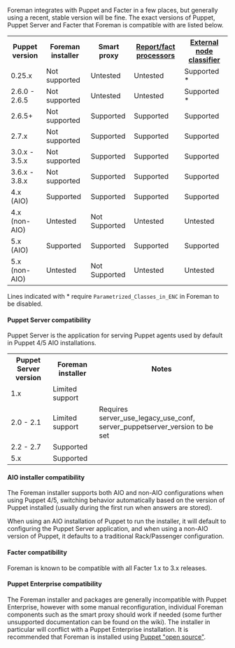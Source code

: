 Foreman integrates with Puppet and Facter in a few places, but generally using a recent, stable version will be fine.  The exact versions of Puppet, Puppet Server and Facter that Foreman is compatible with are listed below.

<table class="table table-bordered table-condensed">
  <tr>
    <th>Puppet version</th>
    <th>Foreman installer</th>
    <th>Smart proxy</th>
    <th><a href="/manuals/{{page.version}}/index.html#3.5.4PuppetReports">Report/fact processors</a></th>
    <th><a href="/manuals/{{page.version}}/index.html#3.5.5FactsandtheENC">External node classifier</a></th>
  </tr>
  <tr>
    <td>0.25.x</td>
    <td>Not supported</td>
    <td>Untested</td>
    <td>Untested</td>
    <td>Supported <span class='footnote'>*</span></td>
  </tr>
  <tr>
    <td>2.6.0 - 2.6.5</td>
    <td>Not supported</td>
    <td>Untested</td>
    <td>Untested</td>
    <td>Supported <span class='footnote'>*</span></td>
  </tr>
  <tr>
    <td>2.6.5+</td>
    <td>Not supported</td>
    <td>Supported</td>
    <td>Supported</td>
    <td>Supported</td>
  </tr>
  <tr>
    <td>2.7.x</td>
    <td>Not supported</td>
    <td>Supported</td>
    <td>Supported</td>
    <td>Supported</td>
  </tr>
  <tr>
    <td>3.0.x - 3.5.x</td>
    <td>Not supported</td>
    <td>Supported</td>
    <td>Supported</td>
    <td>Supported</td>
  </tr>
  <tr>
    <td>3.6.x - 3.8.x</td>
    <td>Not supported</td>
    <td>Supported</td>
    <td>Supported</td>
    <td>Supported</td>
  </tr>
  <tr>
    <td>4.x (AIO)</td>
    <td>Supported</td>
    <td>Supported</td>
    <td>Supported</td>
    <td>Supported</td>
  </tr>
  <tr>
    <td>4.x (non-AIO)</td>
    <td>Untested</td>
    <td>Not Supported</td>
    <td>Untested</td>
    <td>Untested</td>
  </tr>
  <tr>
    <td>5.x (AIO)</td>
    <td>Supported</td>
    <td>Supported</td>
    <td>Supported</td>
    <td>Supported</td>
  </tr>
  <tr>
    <td>5.x (non-AIO)</td>
    <td>Untested</td>
    <td>Not Supported</td>
    <td>Untested</td>
    <td>Untested</td>
  </tr>
</table>

Lines indicated with <span class='footnote'>*</span> require `Parametrized_Classes_in_ENC` in Foreman to be disabled.

#### Puppet Server compatibility

Puppet Server is the application for serving Puppet agents used by default in Puppet 4/5 AIO installations.

<table class="table table-bordered table-condensed">
  <tr>
    <th>Puppet Server version</th>
    <th>Foreman installer</th>
    <th>Notes</th>
  </tr>
  <tr>
    <td>1.x</td>
    <td>Limited support</td>
    <td></td>
  </tr>
  <tr>
    <td>2.0 - 2.1</td>
    <td>Limited support</td>
    <td>Requires server_use_legacy_use_conf, server_puppetserver_version to be set</td>
  </tr>
  <tr>
    <td>2.2 - 2.7</td>
    <td>Supported</td>
    <td></td>
  </tr>
  <tr>
    <td>5.x</td>
    <td>Supported</td>
    <td></td>
  </tr>
</table>

#### AIO installer compatibility

The Foreman installer supports both AIO and non-AIO configurations when using Puppet 4/5, switching behavior automatically based on the version of Puppet installed (usually during the first run when answers are stored).

When using an AIO installation of Puppet to run the installer, it will default to configuring the Puppet Server application, and when using a non-AIO version of Puppet, it defaults to a traditional Rack/Passenger configuration.

#### Facter compatibility

Foreman is known to be compatible with all Facter 1.x to 3.x releases.

#### Puppet Enterprise compatibility

The Foreman installer and packages are generally incompatible with Puppet Enterprise, however with some manual reconfiguration, individual Foreman components such as the smart proxy should work if needed (some further unsupported documentation can be found on the wiki).  The installer in particular will conflict with a Puppet Enterprise installation.  It is recommended that Foreman is installed using [Puppet "open source"](http://docs.puppetlabs.com/guides/installation.html).

